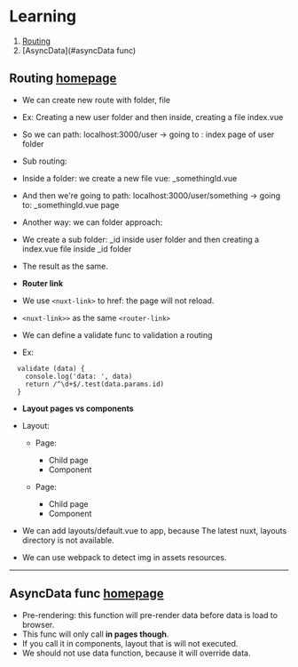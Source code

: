 # Learning
1. [Routing](#routing)
2. [AsyncData](#asyncData func)

## Routing [homepage](#learning)
- We can create new route with folder, file
- Ex: Creating a new user folder and then inside, creating a file index.vue
- So we can path: localhost:3000/user -> going to : index page of user folder


- Sub routing:
- Inside a folder: we create a new file vue: _somethingId.vue
- And then we're going to path: localhost:3000/user/something -> going to: _somethingId.vue page


- Another way: we can folder approach:
- We create a sub folder: _id inside user folder and then creating a index.vue file inside _id folder
- The result as the same.


- **Router link**
- We use ``<nuxt-link>`` to href: the page will not reload.
- ``<nuxt-link>>`` as the same ``<router-link>``
- We can define a validate func to validation a routing
- Ex:
```
  validate (data) {
    console.log('data: ', data)
    return /^\d+$/.test(data.params.id)
  }
```

- **Layout pages vs components**
- Layout: 
  + Page: 
    + Child page
    + Component
    
  + Page:
    + Child page
    + Component

- We can add layouts/default.vue to app, because The latest nuxt, layouts directory is not available.
- We can use webpack to detect img in assets resources.


---
## AsyncData func [homepage](#learning)
- Pre-rendering: this function will pre-render data before data is load to browser.
- This func will only call **in pages though**.
- If you call it in components, layout that is will not executed.
- We should not use data function, because it will override data.
